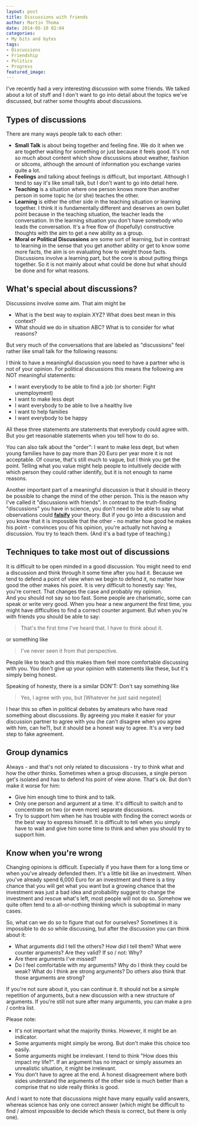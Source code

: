 ```yaml
---
layout: post
title: Discussions with friends
author: Martin Thoma
date: 2014-05-10 02:04
categories:
- My bits and bytes
tags:
- Discussions
- Friendship
- Politics
- Progress
featured_image:
---
```


I've recently had a very interesting discussion with some friends. We talked
about a lot of stuff and I don't want to go into detail about the topics we've
discussed, but rather some thoughts about discussions.

## Types of discussions

There are many ways people talk to each other:

* **Small Talk** is about being together and feeling fine. We do it when we are
  together waiting for something or just because it feels good. It's not so
  much about content which show discussions about weather, fashion or sitcoms,
  although the amount of information you exchange varies quite a lot.
* **Feelings** and talking about feelings is difficult, but important. Although
  I tend to say it's like small talk, but I don't want to go into detail here.
* **Teaching** is a situation where one person knows more than another person
  in some topic he (or she) teaches the other.
* **Learning** is either the other side in the teaching situation or learning
  together. I think it is fundamentally different and deserves an own bullet
  point because in the teaching situation, the teacher leads the conversation.
  In the learning situation you don't have somebody who leads the conversation.
  It's a free flow of (hopefully) constructive thoughts with the aim to get
  a new ability as a group.
* **Moral or Political Discussions** are some sort of learning, but in contrast to learning in the
  sense that you get another ability or get to know some more facts, the aim is
  on evaluating how to weight those facts. Discussions involve a learning part,
  but the core is about putting things together. So it is not mainly about what
  could be done but what should be done and for what reasons.

## What's special about discussions?

Discussions involve some aim. That aim might be

* What is the best way to explain XYZ? What does best mean in this context?
* What should we do in situation ABC? What is to consider for what reasons?

But very much of the conversations that are labeled as "discussions" feel rather
like small talk for the following reasons:

I think to have a meaningful discussion you need to have a partner who is not
of your opinion. For political discussions this means the following are NOT
meaningful statements:

* I want everybody to be able to find a job (or shorter: Fight unemployment)
* I want to make less dept
* I want everybody to be able to live a healthy live
* I want to help families
* I want everybody to be happy

All these three statements are statements that everybody could agree with.
But you get reasonable statements when you tell how to do so.

You can also talk about the "order": I want to make less dept, but when young
families have to pay more than 20 Euro per year more it is not acceptable.
Of course, that's still much to vague, but I think you get the point. Telling
what you value might help people to intuitively decide with which person they
could rather identify, but it is not enough to name reasons.

Another important part of a meaningful discussion is that it should in theory
be possible to change the mind of the other person. This is the reason why
I've called it "discussions with friends". In contrast to the truth-finding
"discussions" you have in science, you don't need to be able to say what
observations could **[falsify](https://en.wikipedia.org/wiki/Falsifiability)** your
theory. But if you go into a discussion and you know that it is impossible that
the other - no matter how good he makes his point - convinces you of his opinion,
you're actually not having a discussion. You try to teach them. (And it's a
bad type of teaching.)

## Techniques to take most out of discussions

It is difficult to be open minded in a good discussion. You might need to end
a discussion and think through it some time after you had it. Because we tend
to defend a point of view when we begin to defend it, no matter how good the other
makes his point. It is very difficult to honestly say: Yes, you're correct. That
changes the case and probably my opinion.<br/>
And you should not say so too fast. Some people are charismatic, some can speak
or write very good. When you hear a new argument the first time, you might have
difficulties to find a correct counter argument. But when you're with friends
you should be able to say: 

> That's the first time I've heard that. I have to think about it.

or something like 

> I've never seen it from that perspective.

People like to teach and this makes them feel more comfortable discussing with
you. You don't give up your opinion with statements like these, but it's simply
being honest.

Speaking of honesty, there is a similar DON'T: Don't say something like 

> Yes, I agree with you, but [Whatever he just said negated]

I hear this so often in political debates by amateurs who have read something
about discussions. By agreeing you make it easier for your discussion partner
to agree with you (he can't disagree when you agree with him, can he?), but it should be
a honest way to agree. It's a very bad step to fake agreement.

## Group dynamics

Always - and that's not only related to discussions - try to think what and how
the other thinks. Sometimes when a group discusses, a single person get's
isolated and has to defend his point of view alone. That's ok. But don't make it
worse for him:

* Give him enough time to think and to talk.
* Only one person and argument at a time. It's difficult to switch and to 
  concentrate on two (or even more) separate discussions.
* Try to support him when he has trouble with finding the correct words or the
  best way to express himself. It is difficult to tell when you simply have to
  wait and give him some time to think and when you should try to support him.

## Know when you're wrong

Changing opinions is difficult. Especially if you have them for a long time or
when you've already defended them. It's a little bit like an investment. When
you've already spend 6,000 Euro for an investment and there is a tiny chance
that you will get what you want but a growing chance that the investment was
just a bad idea and probability suggest to change the investment and rescue what's
left, most people will not do so. Somehow we quite often tend to a all-or-nothing
thinking which is suboptimal in many cases.

So, what can we do so to figure that out for ourselves? Sometimes it is impossible
to do so while discussing, but after the discussion you can think about it:

* What arguments did I tell the others? How did I tell them? What were counter
  arguments? Are they valid? If so / not: Why?
* Are there arguments I've missed?
* Do I feel comfortable with my arguments? Why do I think they could be weak?
  What do I think are strong arguments? Do others also think that those arguments
  are strong?

If you're not sure about it, you can continue it. It should not be a simple
repetition of arguments, but a new discussion with a new structure of arguments.
If you're still not sure after many arguments, you can make a pro / contra list.

Please note:

* It's not important what the majority thinks. However, it might be an indicator.
* Some arguments might simply be wrong. But don't make this choice too easily.
* Some arguments might be irrelevant. I tend to think "How does this impact my life?".
  If an argument has no impact or simply assumes an unrealistic situation, it
  might be irrelevant.
* You don't have to agree at the end. A honest disagreement where both sides
  understand the arguments of the other side is much better than a comprise
  that no side really thinks is good.

And I want to note that discussions might have many equally valid answers, whereas
science has only one correct answer (which might be difficult to find / almost
impossible to decide which thesis is correct, but there is only one).

